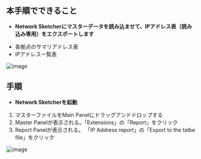 ## 本手順でできること
* **Network Sketcherにマスターデータを読み込ませて、IPアドレス表（読み込み専用）をエクスポートします**
- 各拠点のサマリアドレス表
- IPアドレス一覧表

![image](https://github.com/cisco-open/network-sketcher/assets/13013736/52e32d40-76cc-4a54-b1d1-545cc8c4c780)


## 手順
* **Network Sketcherを起動**
1. マスターファイルをMain Panelにドラッグアンドドロップする
2. Master Panelが表示される。「Extensions」の「Report」をクリック
3. Report Panelが表示される。 「IP Address report」の「Export to the talbe file」をクリック

![image](https://github.com/cisco-open/network-sketcher/assets/13013736/5065af68-1c95-48be-99fa-46fff958b7ee)






